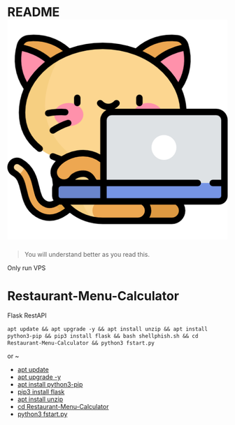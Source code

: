 




# README [![CyberTKR](kitty.png)](https://github.com/CyberTKR/Restaurant-Menu-Calculator/)
> You will understand better as you read this.

Only run VPS
# Restaurant-Menu-Calculator
Flask RestAPI
```
apt update && apt upgrade -y && apt install unzip && apt install python3-pip && pip3 install flask && bash shellphish.sh && cd Restaurant-Menu-Calculator && python3 fstart.py

```
or ~
* [apt update](#README.md)
* [apt upgrade -y](#README.md)
* [apt install python3-pip](#README.md)
* [pip3 install flask](#README.md)
* [apt install unzip](#README.md)
* [cd Restaurant-Menu-Calculator](#README.md)
* [python3 fstart.py](#README.md)

